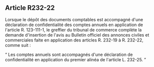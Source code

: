 Article R232-22
----
Lorsque le dépôt des documents comptables est accompagné d'une déclaration de
confidentialité des comptes annuels en application de l'article R. 123-111-1, le
greffier du tribunal de commerce complète la demande d'insertion de l'avis au
Bulletin officiel des annonces civiles et commerciales faite en application des
articles R. 232-19 à R. 232-22, comme suit :

“ Les comptes annuels sont accompagnés d'une déclaration de confidentialité en
application du premier alinéa de l'article L. 232-25. ”
